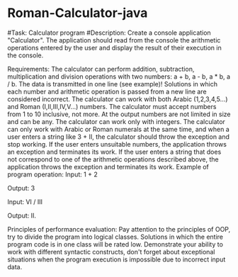 # Roman-Calculator-java


#Task: Calculator program
#Description:
Create a console application "Calculator".
The application should read from the console the arithmetic operations entered by the user and display the result of their execution in the console.

Requirements:
The calculator can perform addition, subtraction, multiplication and division operations with two numbers: a + b, a - b, a * b, a / b. The data is transmitted in one line (see example)! Solutions in which each number and arithmetic operation is passed from a new line are considered incorrect.
The calculator can work with both Arabic (1,2,3,4,5...) and Roman (I,II,III,IV,V...) numbers.
The calculator must accept numbers from 1 to 10 inclusive, not more. At the output numbers are not limited in size and can be any.
The calculator can work only with integers.
The calculator can only work with Arabic or Roman numerals at the same time, and when a user enters a string like 3 + II, the calculator should throw the exception and stop working.
If the user enters unsuitable numbers, the application throws an exception and terminates its work.
If the user enters a string that does not correspond to one of the arithmetic operations described above, the application throws the exception and terminates its work.
Example of program operation:
Input:
1 + 2

Output:
3

Input:
VI / III

Output:
II.

Principles of performance evaluation:
Pay attention to the principles of OOP, try to divide the program into logical classes. Solutions in which the entire program code is in one class will be rated low. Demonstrate your ability to work with different syntactic constructs, don't forget about exceptional situations when the program execution is impossible due to incorrect input data.


